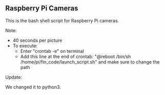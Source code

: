 ## Raspberry Pi Cameras

This is the bash shell script for Raspberry Pi cameras.

Note:
  - 40 seconds per picture
  - To execute: 
      - Enter "crontab -e" on terminal
      - Add this line at the end of crontab: "@reboot /bin/sh /home/pi/fin_code/launch_script.sh"
        and make sure to change the path
        
Update:

We changed it to python3.
